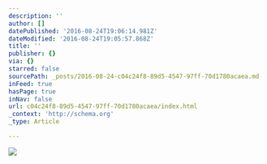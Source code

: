 ```yaml
---
description: ''
author: []
datePublished: '2016-08-24T19:06:14.981Z'
dateModified: '2016-08-24T19:05:57.868Z'
title: ''
publisher: {}
via: {}
starred: false
sourcePath: _posts/2016-08-24-c04c24f8-89d5-4547-97ff-70d1780acaea.md
inFeed: true
hasPage: true
inNav: false
url: c04c24f8-89d5-4547-97ff-70d1780acaea/index.html
_context: 'http://schema.org'
_type: Article

---
```

![](https://the-grid-user-content.s3-us-west-2.amazonaws.com/db4a0a27-5ee9-4270-b142-de0b95e48432.jpg)